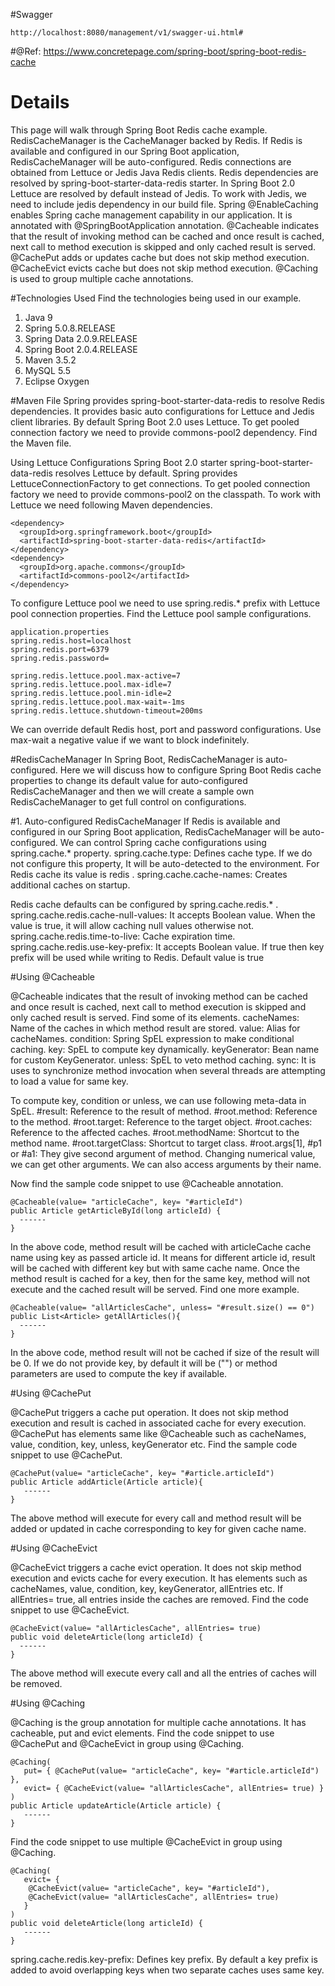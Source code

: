 #Swagger

```
http://localhost:8080/management/v1/swagger-ui.html#
```

#@Ref: https://www.concretepage.com/spring-boot/spring-boot-redis-cache

# Details

This page will walk through Spring Boot Redis cache example. RedisCacheManager is the CacheManager backed by Redis. If Redis is available and configured in our Spring Boot application, RedisCacheManager will be auto-configured. Redis connections are obtained from Lettuce or Jedis Java Redis clients. Redis dependencies are resolved by spring-boot-starter-data-redis starter. In Spring Boot 2.0 Lettuce are resolved by default instead of Jedis. To work with Jedis, we need to include jedis dependency in our build file. 
Spring @EnableCaching enables Spring cache management capability in our application. It is annotated with @SpringBootApplication annotation. @Cacheable indicates that the result of invoking method can be cached and once result is cached, next call to method execution is skipped and only cached result is served. @CachePut adds or updates cache but does not skip method execution. @CacheEvict evicts cache but does not skip method execution. @Caching is used to group multiple cache annotations.


#Technologies Used
Find the technologies being used in our example. 
1. Java 9 
2. Spring 5.0.8.RELEASE 
3. Spring Data 2.0.9.RELEASE 
4. Spring Boot 2.0.4.RELEASE 
5. Maven 3.5.2 
6. MySQL 5.5 
7. Eclipse Oxygen

#Maven File
Spring provides spring-boot-starter-data-redis to resolve Redis dependencies. It provides basic auto configurations for Lettuce and Jedis client libraries. By default Spring Boot 2.0 uses Lettuce. To get pooled connection factory we need to provide commons-pool2 dependency. Find the Maven file. 


Using Lettuce Configurations
Spring Boot 2.0 starter spring-boot-starter-data-redis resolves Lettuce by default. Spring provides LettuceConnectionFactory to get connections. To get pooled connection factory we need to provide commons-pool2 on the classpath. To work with Lettuce we need following Maven dependencies.

```
<dependency>
  <groupId>org.springframework.boot</groupId>
  <artifactId>spring-boot-starter-data-redis</artifactId>
</dependency>		
<dependency>
  <groupId>org.apache.commons</groupId>
  <artifactId>commons-pool2</artifactId>
</dependency> 
```

To configure Lettuce pool we need to use spring.redis.* prefix with Lettuce pool connection properties. Find the Lettuce pool sample configurations. 

```
application.properties
spring.redis.host=localhost 
spring.redis.port=6379
spring.redis.password= 

spring.redis.lettuce.pool.max-active=7 
spring.redis.lettuce.pool.max-idle=7
spring.redis.lettuce.pool.min-idle=2
spring.redis.lettuce.pool.max-wait=-1ms  
spring.redis.lettuce.shutdown-timeout=200ms 
```

We can override default Redis host, port and password configurations. Use max-wait a negative value if we want to block indefinitely.


#RedisCacheManager
In Spring Boot, RedisCacheManager is auto-configured. Here we will discuss how to configure Spring Boot Redis cache properties to change its default value for auto-configured RedisCacheManager and then we will create a sample own RedisCacheManager to get full control on configurations. 

#1. Auto-configured RedisCacheManager
If Redis is available and configured in our Spring Boot application, RedisCacheManager will be auto-configured. We can control Spring cache configurations using spring.cache.* property. 
spring.cache.type: Defines cache type. If we do not configure this property, It will be auto-detected to the environment. For Redis cache its value is redis . 
spring.cache.cache-names: Creates additional caches on startup. 

Redis cache defaults can be configured by spring.cache.redis.* . 
spring.cache.redis.cache-null-values: It accepts Boolean value. When the value is true, it will allow caching null values otherwise not. 
spring.cache.redis.time-to-live: Cache expiration time. 
spring.cache.redis.use-key-prefix: It accepts Boolean value. If true then key prefix will be used while writing to Redis. Default value is true 





#Using @Cacheable

@Cacheable indicates that the result of invoking method can be cached and once result is cached, next call to method execution is skipped and only cached result is served. Find some of its elements. 
cacheNames: Name of the caches in which method result are stored. 
value: Alias for cacheNames. 
condition: Spring SpEL expression to make conditional caching. 
key: SpEL to compute key dynamically. 
keyGenerator: Bean name for custom KeyGenerator. 
unless: SpEL to veto method caching. 
sync: It is uses to synchronize method invocation when several threads are attempting to load a value for same key. 

To compute key, condition or unless, we can use following meta-data in SpEL. 
#result: Reference to the result of method. 
#root.method: Reference to the method. 
#root.target: Reference to the target object. 
#root.caches: Reference to the affected caches. 
#root.methodName: Shortcut to the method name. 
#root.targetClass: Shortcut to target class. 
#root.args[1], #p1 or #a1: They give second argument of method. Changing numerical value, we can get other arguments. We can also access arguments by their name. 

Now find the sample code snippet to use @Cacheable annotation.

```
@Cacheable(value= "articleCache", key= "#articleId")		
public Article getArticleById(long articleId) {
  ------
}
```

In the above code, method result will be cached with articleCache cache name using key as passed article id. It means for different article id, result will be cached with different key but with same cache name. Once the method result is cached for a key, then for the same key, method will not execute and the cached result will be served. 
Find one more example.

```
@Cacheable(value= "allArticlesCache", unless= "#result.size() == 0")	
public List<Article> getAllArticles(){
  ------
} 
```

In the above code, method result will not be cached if size of the result will be 0. If we do not provide key, by default it will be ("") or method parameters are used to compute the key if available.

#Using @CachePut

@CachePut triggers a cache put operation. It does not skip method execution and result is cached in associated cache for every execution. @CachePut has elements same like @Cacheable such as cacheNames, value, condition, key, unless, keyGenerator etc. Find the sample code snippet to use @CachePut.

```
@CachePut(value= "articleCache", key= "#article.articleId")
public Article addArticle(Article article){
   ------
}
```

The above method will execute for every call and method result will be added or updated in cache corresponding to key for given cache name.

#Using @CacheEvict

@CacheEvict triggers a cache evict operation. It does not skip method execution and evicts cache for every execution. It has elements such as cacheNames, value, condition, key, keyGenerator, allEntries etc. If allEntries= true, all entries inside the caches are removed. Find the code snippet to use @CacheEvict.


```
@CacheEvict(value= "allArticlesCache", allEntries= true)	
public void deleteArticle(long articleId) {
  ------
}
```

The above method will execute every call and all the entries of caches will be removed.

#Using @Caching

@Caching is the group annotation for multiple cache annotations. It has cacheable, put and evict elements. 
Find the code snippet to use @CachePut and @CacheEvict in group using @Caching.

```
@Caching(
   put= { @CachePut(value= "articleCache", key= "#article.articleId") },
   evict= { @CacheEvict(value= "allArticlesCache", allEntries= true) }
)
public Article updateArticle(Article article) {
   ------
} 
```

Find the code snippet to use multiple @CacheEvict in group using @Caching.
	
```
@Caching(
   evict= { 
	@CacheEvict(value= "articleCache", key= "#articleId"),
	@CacheEvict(value= "allArticlesCache", allEntries= true)
   }
)
public void deleteArticle(long articleId) {
   ------
} 
```

spring.cache.redis.key-prefix: Defines key prefix. By default a key prefix is added to avoid overlapping keys when two separate caches uses same key. 